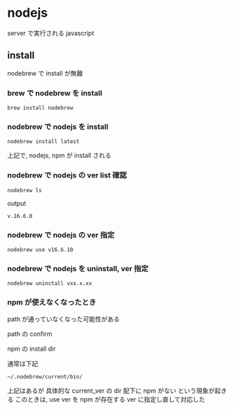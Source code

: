 
# nodejs

server で実行される javascript


## install

nodebrew で install が無難


### brew で nodebrew を install

```
brew install nodebrew
```


### nodebrew で nodejs を install

```
nodebrew install latest
```

上記で, nodejs, npm が install される


### nodebrew で nodejs の ver list 確認

```
nodebrew ls
```

output

```
v.16.6.0
```


### nodebrew で nodejs の ver 指定

```
nodebrew use v16.6.10
```


### nodebrew で nodejs を uninstall, ver 指定

```
nodebrew uninstall vxx.x.xx
```


### npm が使えなくなったとき

path が通っていなくなった可能性がある

path の confirm

npm の install dir

通常は下記

```
~/.nodebrew/current/bin/
```

上記はあるが
具体的な current_ver の dir 配下に npm がない
という現象が起きる
このときは, use ver を npm が存在する ver に指定し直して対応した



